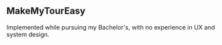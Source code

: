 ## MakeMyTourEasy
Implemented while pursuing my Bachelor's, with no experience in UX and system design.

